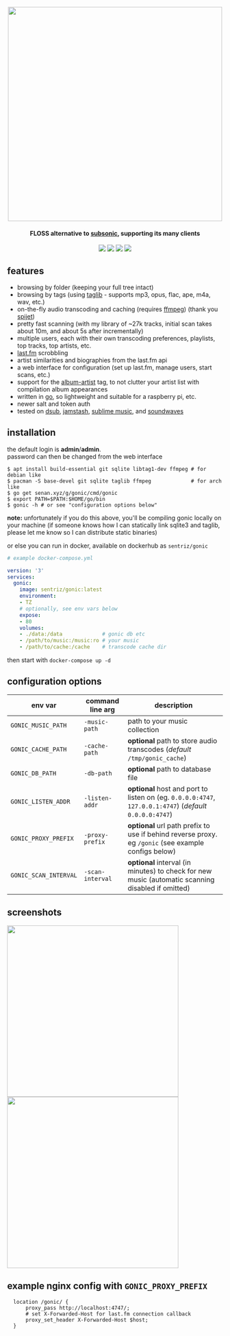  <p align="center"><img width="500" src="https://github.com/sentriz/gonic/blob/master/.github/logo.png?raw=true"></p>
 <h4 align="center">FLOSS alternative to <a href="http://www.subsonic.org/">subsonic</a>, supporting its many clients</h4>
 <p align="center"><a href="http://hub.docker.com/r/sentriz/gonic"><img src="https://img.shields.io/docker/pulls/sentriz/gonic.svg"></a> <a href="https://microbadger.com/images/sentriz/gonic" title="Get your own image badge on microbadger.com"><img src="https://images.microbadger.com/badges/image/sentriz/gonic.svg"></a> <img src="https://img.shields.io/github/issues/sentriz/gonic.svg"> <img src="https://img.shields.io/github/issues-pr/sentriz/gonic.svg"></p>


 ## features

 - browsing by folder (keeping your full tree intact)  
 - browsing by tags (using [taglib](https://taglib.org/) - supports mp3, opus, flac, ape, m4a, wav, etc.)  
 - on-the-fly audio transcoding and caching (requires [ffmpeg](https://ffmpeg.org/)) (thank you [spijet](https://github.com/spijet/))
 - pretty fast scanning (with my library of ~27k tracks, initial scan takes about 10m, and about 5s after incrementally)  
 - multiple users, each with their own transcoding preferences, playlists, top tracks, top artists, etc.
 - [last.fm](https://www.last.fm/) scrobbling  
 - artist similarities and biographies from the last.fm api  
 - a web interface for configuration (set up last.fm, manage users, start scans, etc.)  
 - support for the [album-artist](https://mkoby.com/2007/02/18/artist-versus-album-artist/) tag, to not clutter your artist list with compilation album appearances  
 - written in [go](https://golang.org/), so lightweight and suitable for a raspberry pi, etc.  
 - newer salt and token auth  
 - tested on [dsub](https://f-droid.org/en/packages/github.daneren2005.dsub/), [jamstash](http://jamstash.com/), [sublime music](https://gitlab.com/sumner/sublime-music/), and [soundwaves](https://apps.apple.com/us/app/soundwaves/id736139596)  
 
 
## installation

the default login is **admin**/**admin**.  
password can then be changed from the web interface

```
$ apt install build-essential git sqlite libtag1-dev ffmpeg # for debian like
$ pacman -S base-devel git sqlite taglib ffmpeg             # for arch like
$ go get senan.xyz/g/gonic/cmd/gonic
$ export PATH=$PATH:$HOME/go/bin
$ gonic -h # or see "configuration options below"
```

**note:** unfortunately if you do this above, you'll be compiling gonic locally on your machine
(if someone knows how I can statically link sqlite3 and taglib, please let me know so I can distribute static binaries)  

or else you can run in docker, available on dockerhub as `sentriz/gonic`

```yaml
# example docker-compose.yml

version: '3'
services:
  gonic:
    image: sentriz/gonic:latest
    environment:
    - TZ
    # optionally, see env vars below
    expose:
    - 80
    volumes:
    - ./data:/data             # gonic db etc
    - /path/to/music:/music:ro # your music
    - /path/to/cache:/cache    # transcode cache dir
```

then start with `docker-compose up -d`

## configuration options

|env var|command line arg|description|
|---|---|---|
|`GONIC_MUSIC_PATH`|`-music-path`|path to your music collection|
|`GONIC_CACHE_PATH`|`-cache-path`|**optional** path to store audio transcodes (*default* `/tmp/gonic_cache`)|
|`GONIC_DB_PATH`|`-db-path`|**optional** path to database file|
|`GONIC_LISTEN_ADDR`|`-listen-addr`|**optional** host and port to listen on (eg. `0.0.0.0:4747`, `127.0.0.1:4747`) (*default* `0.0.0.0:4747`)|
|`GONIC_PROXY_PREFIX`|`-proxy-prefix`|**optional** url path prefix to use if behind reverse proxy. eg `/gonic` (see example configs below)|
|`GONIC_SCAN_INTERVAL`|`-scan-interval`|**optional** interval (in minutes) to check for new music (automatic scanning disabled if omitted)|

## screenshots

<p align="center">
<p float="left">
    <img width="400" src="https://github.com/sentriz/gonic/raw/master/.github/scrot_2.png">
    <img width="400" src="https://github.com/sentriz/gonic/raw/master/.github/scrot_3.png">
</p>
</p>

## example nginx config with `GONIC_PROXY_PREFIX`

```nginx
  location /gonic/ {
      proxy_pass http://localhost:4747/;
      # set X-Forwarded-Host for last.fm connection callback
      proxy_set_header X-Forwarded-Host $host;
  }
```

